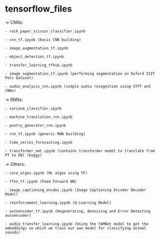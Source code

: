 # tensorflow_files

-> CNNs: 

	- rock_paper_scissor_classifier.ipynb

	- cnn_tf.ipynb (basic CNN building)

	- image_augmentation_tf.ipynb

	- object_detection_tf.ipynb

	- transfer_learning_tfhub.ipynb

	- image_segmentation_tf.ipynb (performing segmentation on Oxford IIIT Pets Dataset)

	- audio_analysis_cnn.ipynb (simple audio recognition using STFT and CNNs)


-> RNNs: 

	- sarcasm_classifier.ipynb

	- machine_translation_rnn.ipynb

	- poetry_generator_rnn.ipynb

	- rnn_tf.ipynb (generic RNN building)

	- time_series_forecasting.ipynb

	- transformer_nmt.ipynb (contains transformer model to translate from PT to EN) (buggy)


-> Others: 

	- core_algos.ipynb (ML algos using TF)

	- ffnn_tf.ipynb (Feed Forward NN)

	- image_captioning_encdec.ipynb (Image Captioning Encoder Decoder Model)

	- reinforcement_learning.ipynb (Q-Learning Model)

	- autoencoder_tf.ipynb (Regenerating, Denoising and Error Detecting autoencoder)

	- audio_transfer_learning.ipynb (Using the YAMNet model to get the embeddings on which we train our own model for classifying animal sounds)

